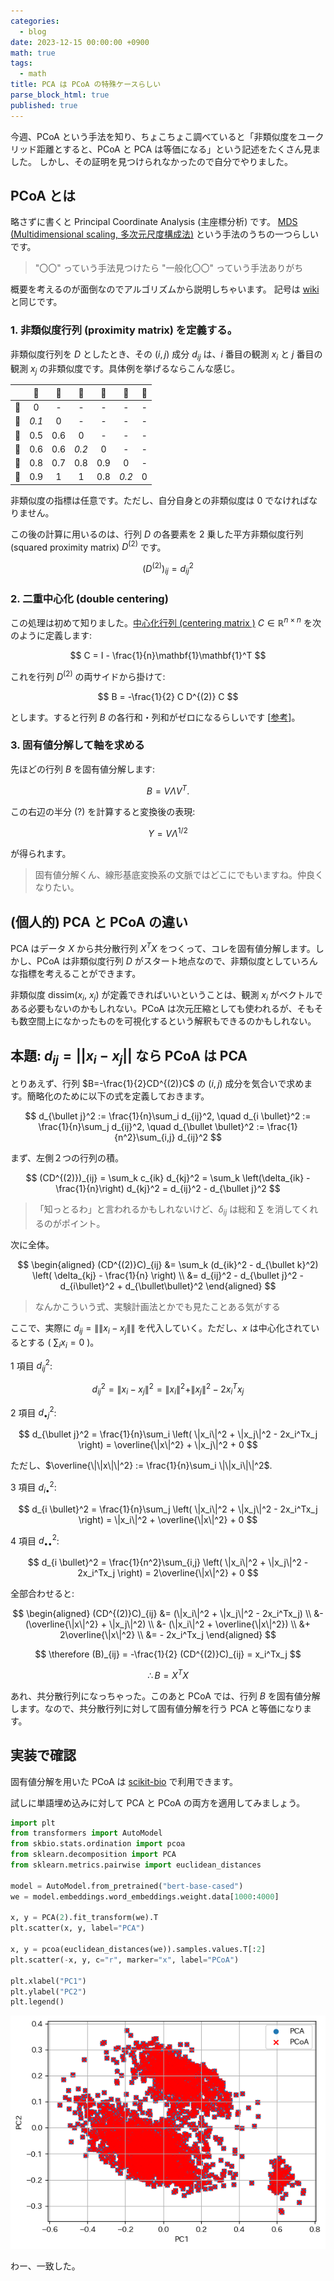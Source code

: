 ```yaml
---
categories:
  - blog
date: 2023-12-15 00:00:00 +0900
math: true
tags:
  - math
title: PCA は PCoA の特殊ケースらしい
parse_block_html: true
published: true
---
```


今週、PCoA という手法を知り、ちょこちょこ調べていると「非類似度をユークリッド距離とすると、PCoA と PCA は等価になる」という記述をたくさん見ました。
しかし、その証明を見つけられなかったので自分でやりました。

## PCoA とは

略さずに書くと Principal Coordinate Analysis (主座標分析) です。
[MDS (Multidimensional scaling, 多次元尺度構成法)](https://en.wikipedia.org/wiki/Multidimensional_scaling) という手法のうちの一つらしいです。

> "〇〇" っていう手法見つけたら "一般化〇〇" っていう手法ありがち

概要を考えるのが面倒なのでアルゴリズムから説明しちゃいます。
記号は [wiki](https://en.wikipedia.org/wiki/Multidimensional_scaling#Classical_multidimensional_scaling) と同じです。

### 1. 非類似度行列 (proximity matrix) を定義する。

非類似度行列を $D$ としたとき、その $(i,j)$ 成分 $d_{ij}$ は、$i$ 番目の観測 $x_i$ と $j$ 番目の観測 $x_j$ の非類似度です。具体例を挙げるならこんな感じ。

|     |  🍎   | 🍏  |  🍧   | 🍨  |  🍶   | 🍺  |
| :-: | :---: | :-: | :---: | :-: | :---: | :-: |
| 🍎  |   0   |  -  |   -   |  -  |   -   |  -  |
| 🍏  | _0.1_ |  0  |   -   |  -  |   -   |  -  |
| 🍧  |  0.5  | 0.6 |   0   |  -  |   -   |  -  |
| 🍨  |  0.6  | 0.6 | _0.2_ |  0  |   -   |  -  |
| 🍶  |  0.8  | 0.7 |  0.8  | 0.9 |   0   |  -  |
| 🍺  |  0.9  |  1  |   1   | 0.8 | _0.2_ |  0  |

非類似度の指標は任意です。ただし、自分自身との非類似度は 0 でなければなりません。

この後の計算に用いるのは、行列 $D$ の各要素を 2 乗した平方非類似度行列 (squared proximity matrix) $D^{(2)}$ です。

$$
(D^{(2)})_{ij} = d_{ij}^2
$$

### 2. 二重中心化 (double centering)

この処理は初めて知りました。[中心化行列 (centering matrix
)](https://en.wikipedia.org/wiki/Centering_matrix) $C\in\mathbb{R}^{n\times n}$ を次のように定義します:

$$
C = I - \frac{1}{n}\mathbf{1}\mathbf{1}^T
$$

これを行列 $D^{(2)}$ の両サイドから掛けて:

$$
B = -\frac{1}{2} C D^{(2)} C
$$

とします。すると行列 $B$ の各行和・列和がゼロになるらしいです [[参考](https://www.hello-statisticians.com/explain-terms-cat/double_centering1.html)]。

### 3. 固有値分解して軸を求める

先ほどの行列 $B$ を固有値分解します:

$$
B = V\Lambda V^T.
$$

この右辺の半分 (?) を計算すると変換後の表現:

$$
Y = V\Lambda^{1/2}
$$

が得られます。

> 固有値分解くん、線形基底変換系の文脈ではどこにでもいますね。仲良くなりたい。

## (個人的) PCA と PCoA の違い

PCA はデータ $X$ から共分散行列 $X^TX$ をつくって、コレを固有値分解します。しかし、PCoA は非類似度行列 $D$ がスタート地点なので、非類似度としていろんな指標を考えることができます。

非類似度 dissim($x_i$, $x_j$) が定義できればいいということは、観測 $x_i$ がベクトルである必要もないのかもしれない。PCoA は次元圧縮としても使われるが、そもそも数空間上になかったものを可視化するという解釈もできるのかもしれない。

## 本題: $d_{ij} = ||x_i - x_j||$ なら PCoA は PCA

とりあえず、行列 $B=-\frac{1}{2}CD^{(2)}C$ の $(i,j)$ 成分を気合いで求めます。簡略化のために以下の式を定義しておきます。

$$
d_{\bullet j}^2 := \frac{1}{n}\sum_i d_{ij}^2, \quad
d_{i \bullet}^2 := \frac{1}{n}\sum_j d_{ij}^2, \quad
d_{\bullet \bullet}^2 := \frac{1}{n^2}\sum_{i,j} d_{ij}^2
$$

まず、左側２つの行列の積。

$$
(CD^{(2)})_{ij}
= \sum_k c_{ik} d_{kj}^2
= \sum_k \left(\delta_{ik} - \frac{1}{n}\right) d_{kj}^2
= d_{ij}^2 - d_{\bullet j}^2
$$

> 「知っとるわ」と言われるかもしれないけど、$\delta_{ij}$ は総和 $\sum$ を消してくれるのがポイント。

次に全体。

$$
\begin{aligned}
(CD^{(2)}C)_{ij}
&= \sum_k (d_{ik}^2 - d_{\bullet k}^2) \left( \delta_{kj} - \frac{1}{n} \right) \\
&= d_{ij}^2 - d_{\bullet j}^2 - d_{i\bullet}^2 + d_{\bullet\bullet}^2
\end{aligned}
$$

> なんかこういう式、実験計画法とかでも見たことある気がする

ここで、実際に $d_{ij} = \|\| x_i - x_j \|\|$ を代入していく。ただし、$x$ は中心化されているとする ( $\sum_i x_i = 0$ )。

1 項目 $d_{ij}^2$:

$$
d_{ij}^2 = \| x_i - x_j \|^2 = \|x_i\|^2 + \|x_j\|^2 - 2x_i^Tx_j
$$

2 項目 $d_{\bullet j}^2$:

$$
d_{\bullet j}^2
= \frac{1}{n}\sum_i \left( \|x_i\|^2 + \|x_j\|^2 - 2x_i^Tx_j \right)
= \overline{\|x\|^2} + \|x_j\|^2 + 0
$$

ただし、$\overline{\|\|x\|\|^2} := \frac{1}{n}\sum_i \|\|x_i\|\|^2$.

3 項目 $d_{i \bullet}^2$:

$$
d_{i \bullet}^2
= \frac{1}{n}\sum_j \left( \|x_i\|^2 + \|x_j\|^2 - 2x_i^Tx_j \right)
= \|x_i\|^2 + \overline{\|x\|^2} + 0
$$

4 項目 $d_{\bullet \bullet}^2$:

$$
d_{i \bullet}^2
= \frac{1}{n^2}\sum_{i,j} \left( \|x_i\|^2 + \|x_j\|^2 - 2x_i^Tx_j \right)
= 2\overline{\|x\|^2} + 0
$$

全部合わせると:

$$
\begin{aligned}
  (CD^{(2)}C)_{ij}
  &= (\|x_i\|^2 + \|x_j\|^2 - 2x_i^Tx_j) \\
  &- (\overline{\|x\|^2} + \|x_j\|^2) \\
  &- (\|x_i\|^2 + \overline{\|x\|^2}) \\
  &+ 2\overline{\|x\|^2} \\
  &= - 2x_i^Tx_j
\end{aligned}
$$

$$
\therefore (B)_{ij} = -\frac{1}{2} (CD^{(2)}C)_{ij} = x_i^Tx_j
$$

$$
\therefore B = X^TX
$$

あれ、共分散行列になっちゃった。このあと PCoA では、行列 $B$ を固有値分解します。なので、共分散行列に対して固有値分解を行う PCA と等価になります。

## 実装で確認

固有値分解を用いた PCoA は [scikit-bio](https://scikit.bio/docs/latest/generated/skbio.stats.ordination.pcoa.html#skbio.stats.ordination.pcoa) で利用できます。

試しに単語埋め込みに対して PCA と PCoA の両方を適用してみましょう。

```python
import plt
from transformers import AutoModel
from skbio.stats.ordination import pcoa
from sklearn.decomposition import PCA
from sklearn.metrics.pairwise import euclidean_distances

model = AutoModel.from_pretrained("bert-base-cased")
we = model.embeddings.word_embeddings.weight.data[1000:4000]

x, y = PCA(2).fit_transform(we).T
plt.scatter(x, y, label="PCA")

x, y = pcoa(euclidean_distances(we)).samples.values.T[:2]
plt.scatter(-x, y, c="r", marker="x", label="PCoA")

plt.xlabel("PC1")
plt.ylabel("PC2")
plt.legend()
```

<img src="/assets/img/posts/PCA-vs-PCoA.png">

わー、一致した。
